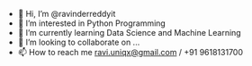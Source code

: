 - 👋 Hi, I’m @ravinderreddyit
- 👀 I’m interested in Python Programming
- 🌱 I’m currently learning Data Science and Machine Learning
- 💞️ I’m looking to collaborate on ...
- 📫 How to reach me ravi.uniqx@gmail.com / +91 9618131700

<!---
ravinderreddyit/ravinderreddyit is a ✨ special ✨ repository because its `README.md` (this file) appears on your GitHub profile.
You can click the Preview link to take a look at your changes.
--->
